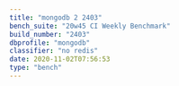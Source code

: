```yaml
---
title: "mongodb 2 2403"
bench_suite: "20w45 CI Weekly Benchmark"
build_number: "2403"
dbprofile: "mongodb"
classifier: "no redis"
date: 2020-11-02T07:56:53
type: "bench"
---
```

